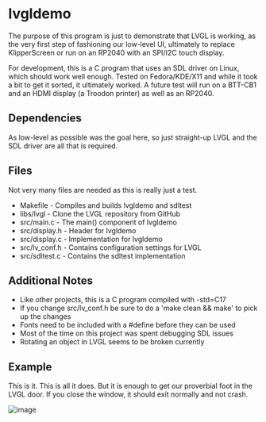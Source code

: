 # lvgldemo
The purpose of this program is just to demonstrate that LVGL is working, as the very first step of fashioning our low-level UI, ultimately to replace KlipperScreen or run on an RP2040 with an SPI/I2C touch display. 

For development, this is a C program that uses an SDL driver on Linux, which should work well enough. Tested on Fedora/KDE/X11 and while it took a bit to get it sorted, it ultimately worked. A future test will run on a BTT-CB1 and
an HDMI display (a Troodon printer) as well as an RP2040.

## Dependencies
As low-level as possible was the goal here, so just straight-up LVGL and the SDL driver are all that is required.

## Files
Not very many files are needed as this is really just a test.

- Makefile - Compiles and builds lvgldemo and sdltest
- libs/lvgl - Clone the LVGL repository from GitHub
- src/main.c - The main() component of lvgldemo
- src/display.h - Header for lvgldemo
- src/display.c - Implementation for lvgldemo
- src/lv_conf.h - Contains configuration settings for LVGL
- src/sdltest.c - Contains the sdltest implementation

## Additional Notes
- Like other projects, this is a C program compiled with -std=C17
- If you change src/lv_conf.h be sure to do a 'make clean && make' to pick up the changes
- Fonts need to be included with a #define before they can be used
- Most of the time on this project was spent debugging SDL issues
- Rotating an object in LVGL seems to be broken currently

## Example
This is it. This is all it does. But it is enough to get our proverbial foot in the LVGL door. If you close the window, it should exit normally and not crash.

![image](https://github.com/500Foods/Philement/assets/41052272/fc4655ae-0e7f-413e-8047-107302280c9e)

